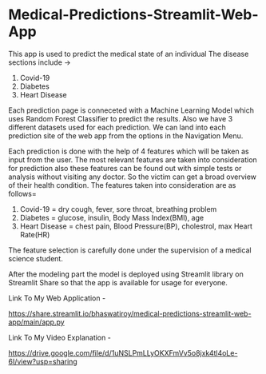 # Medical-Predictions-Streamlit-Web-App

This app is used to predict the medical state of an individual
The disease sections include ->
1. Covid-19
2. Diabetes
3. Heart Disease 


Each prediction page is conneceted with a Machine Learning Model which uses Random Forest Classifier to predict the results.
Also we have 3 different datasets used for each prediction.
We can land into each prediction site of the web app from the options in the Navigation Menu.


Each prediction is done with the help of 4 features which will be taken as input from the user.
The most relevant features are taken into consideration for prediction also these features can be found out with simple tests or analysis without visiting any doctor.
So the victim can get a broad overview of their health condition.
The features taken into consideration are as follows=
1. Covid-19 = dry cough, fever, sore throat, breathing problem
2. Diabetes = glucose, insulin, Body Mass Index(BMI), age
3. Heart Disease = chest pain, Blood Pressure(BP), cholestrol, max Heart Rate(HR)

The feature selection is carefully done under the supervision of a medical science student.


After the modeling part the model is deployed using Streamlit library on Streamlit Share so that the app is available for usage for everyone.

Link To My Web Application -

https://share.streamlit.io/bhaswatiroy/medical-predictions-streamlit-web-app/main/app.py

Link To My Video Explanation -

https://drive.google.com/file/d/1uNSLPmLLyOKXFmVv5o8jxk4tl4oLe-6I/view?usp=sharing
